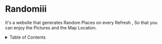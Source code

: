 # Randomiii
It's a website that generates Random Places on every Refresh , So that you can enjoy the Pictures and the Map Location.


<!-- TABLE OF CONTENTS -->

<details>
  <summary>Table of Contents</summary>
  <ol>
    <li>
      <a href="#about-the-project">About The Project</a>
      <li>
        <li><a href="#built-with">Built With</a></li>
      </li>
    </li>
   

  </ol>
</details>
